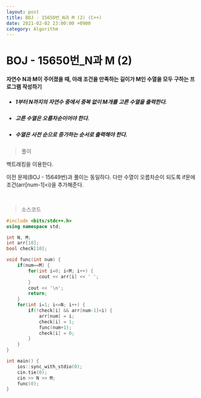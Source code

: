```yaml
---
layout: post
title: BOJ - 15650번_N과 M (2) (C++)
date: 2021-02-02 23:00:00 +0900
category: Algorithm
---
```


# BOJ - 15650번_N과 M (2)

#### 자연수 N과 M이 주어졌을 때, 아래 조건을 만족하는 길이가 M인 수열을 모두 구하는 프로그램 작성하기

- ##### 1부터 N까지의 자연수 중에서 중복 없이 M개를 고른 수열을 출력한다.

- #####  고른 수열은 오름차순이어야 한다.

- ##### 수열은 사전 순으로 증가하는 순서로 출력해야 한다.

> 풀이

백트래킹을 이용한다. 

이전 문제(BOJ - 15649번)과 풀이는 동일하다. 다만 수열이 오름차순이 되도록 if문에 조건(arr[num-1]<i)을 추가해준다.

<br/>

> 소스코드

```c++
#include <bits/stdc++.h>
using namespace std;

int N, M;
int arr[10];
bool check[10];

void func(int num) {
	if(num==M) {
		for(int i=0; i<M; i++) {
			cout << arr[i] << ' ';
		}
		cout << '\n'; 
		return;
	}
	for(int i=1; i<=N; i++) {
		if(!check[i] && arr[num-1]<i) {
			arr[num] = i; 
			check[i] = 1;
			func(num+1);
			check[i] = 0;
		}
	}
}

int main() {
	ios::sync_with_stdio(0);
	cin.tie(0);
	cin >> N >> M;
	func(0);
}
```


